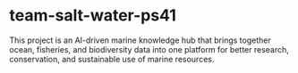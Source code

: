 # team-salt-water-ps41
This project is an AI-driven marine knowledge hub that brings together ocean, fisheries, and biodiversity data into one platform for better research, conservation, and sustainable use of marine resources.
